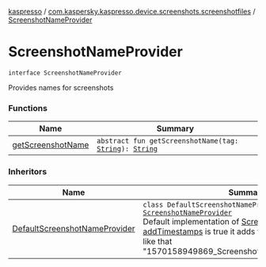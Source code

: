 [kaspresso](../../index.md) / [com.kaspersky.kaspresso.device.screenshots.screenshotfiles](../index.md) / [ScreenshotNameProvider](./index.md)

# ScreenshotNameProvider

`interface ScreenshotNameProvider`

Provides names for screenshots

### Functions

| Name | Summary |
|---|---|
| [getScreenshotName](get-screenshot-name.md) | `abstract fun getScreenshotName(tag: `[`String`](https://kotlinlang.org/api/latest/jvm/stdlib/kotlin/-string/index.html)`): `[`String`](https://kotlinlang.org/api/latest/jvm/stdlib/kotlin/-string/index.html) |

### Inheritors

| Name | Summary |
|---|---|
| [DefaultScreenshotNameProvider](../-default-screenshot-name-provider/index.md) | `class DefaultScreenshotNameProvider : `[`ScreenshotNameProvider`](./index.md)<br>Default implementation of [ScreenshotFileProvider](#) If [addTimestamps](#) is true it adds timestamps to names like that "1570158949869_ScreenshotSampleTest_step_1.png" |
